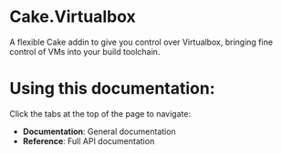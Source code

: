 
# Cake.Virtualbox
A flexible Cake addin to give you control over Virtualbox, bringing fine control of VMs into your build toolchain.

# Using this documentation:

Click the tabs at the top of the page to navigate:
- **Documentation**: General documentation
- **Reference**: Full API documentation
